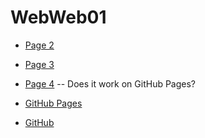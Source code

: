 ---
---

# WebWeb01

- [Page 2](./page2.html)

- [Page 3](./dir/page3.html)

- [Page 4](./whatever/newPage4.html) -- Does it work on GitHub Pages?

- [GitHub Pages](https://webjekyll.github.io/WebWeb01/)

- [GitHub](https://github.com/webjekyll/WebWeb01)


